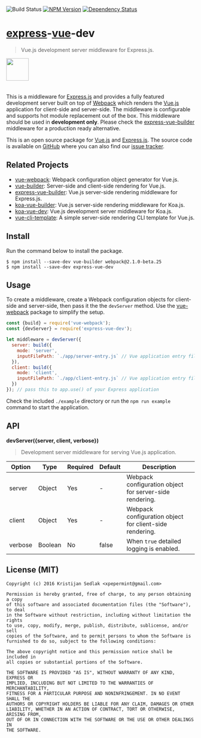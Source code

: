 ![Build Status](https://travis-ci.org/xpepermint/express-vue-dev.svg?branch=master)&nbsp;[![NPM Version](https://badge.fury.io/js/express-vue-dev.svg)](https://badge.fury.io/js/express-vue-dev)&nbsp;[![Dependency Status](https://gemnasium.com/xpepermint/express-vue-dev.svg)](https://gemnasium.com/xpepermint/express-vue-dev)

# [express](http://expressjs.com)-[vue](http://vuejs.org)-dev

> Vue.js development server middleware for Express.js.

<img src="logo.png" height="60" style="margin-bottom: 20px" />

This is a middleware for [Express.js](http://expressjs.com) and provides a fully featured development server built on top of [Webpack](http://webpack.github.io) which renders the [Vue.js](http://vuejs.org) application for client-side and server-side. The middleware is configurable and supports hot module replacement out of the box. This middleware should be used in **development only**. Please check the [express-vue-builder](https://github.com/xpepermint/express-vue-builder) middleware for a production ready alternative.

This is an open source package for [Vue.js](http://vuejs.org/) and [Express.js](http://expressjs.com). The source code is available on [GitHub](https://github.com/xpepermint/express-vue-dev) where you can also find our [issue tracker](https://github.com/xpepermint/express-vue-dev/issues).

## Related Projects

* [vue-webpack](https://github.com/xpepermint/vue-webpack): Webpack configuration object generator for Vue.js.
* [vue-builder](https://github.com/xpepermint/vue-builder): Server-side and client-side rendering for Vue.js.
* [express-vue-builder](https://github.com/xpepermint/express-vue-builder): Vue.js server-side rendering middleware for Express.js.
* [koa-vue-builder](https://github.com/kristianmandrup/koa-vue-builder): Vue.js server-side rendering middleware for Koa.js.
* [koa-vue-dev](https://github.com/kristianmandrup/koa-vue-dev): Vue.js development server middleware for Koa.js.
* [vue-cli-template](https://github.com/xpepermint/vue-cli-template): A simple server-side rendering CLI template for Vue.js.

## Install

Run the command below to install the package.

```
$ npm install --save-dev vue-builder webpack@2.1.0-beta.25
$ npm install --save-dev express-vue-dev
```

## Usage

To create a middleware, create a Webpack configuration objects for client-side and server-side, then pass it the the `devServer` method. Use the [vue-webpack](https://github.com/xpepermint/vue-webpack) package to simplify the setup.

```js
const {build} = require('vue-webpack');
const {devServer} = require('express-vue-dev');

let middleware = devServer({
  server: build({
    mode: 'server',
    inputFilePath: `./app/server-entry.js` // Vue application entry file for server-side
  }),
  client: build({
    mode: 'client',
    inputFilePath: `./app/client-entry.js` // Vue application entry file for client-side
  })
}); // pass this to app.use() of your Express application
```

Check the included `./example` directory or run the `npm run example` command to start the application.

## API

**devServer({server, client, verbose})**

> Development server middleware for serving Vue.js application.

| Option | Type | Required | Default | Description
|--------|------|----------|---------|------------
| server | Object | Yes | - | Webpack configuration object for server-side rendering.
| client | Object | Yes | - | Webpack configuration object for client-side rendering.
| verbose | Boolean | No | false | When `true` detailed logging is enabled.

## License (MIT)

```
Copyright (c) 2016 Kristijan Sedlak <xpepermint@gmail.com>

Permission is hereby granted, free of charge, to any person obtaining a copy
of this software and associated documentation files (the "Software"), to deal
in the Software without restriction, including without limitation the rights
to use, copy, modify, merge, publish, distribute, sublicense, and/or sell
copies of the Software, and to permit persons to whom the Software is
furnished to do so, subject to the following conditions:

The above copyright notice and this permission notice shall be included in
all copies or substantial portions of the Software.

THE SOFTWARE IS PROVIDED "AS IS", WITHOUT WARRANTY OF ANY KIND, EXPRESS OR
IMPLIED, INCLUDING BUT NOT LIMITED TO THE WARRANTIES OF MERCHANTABILITY,
FITNESS FOR A PARTICULAR PURPOSE AND NONINFRINGEMENT. IN NO EVENT SHALL THE
AUTHORS OR COPYRIGHT HOLDERS BE LIABLE FOR ANY CLAIM, DAMAGES OR OTHER
LIABILITY, WHETHER IN AN ACTION OF CONTRACT, TORT OR OTHERWISE, ARISING FROM,
OUT OF OR IN CONNECTION WITH THE SOFTWARE OR THE USE OR OTHER DEALINGS IN
THE SOFTWARE.
```
